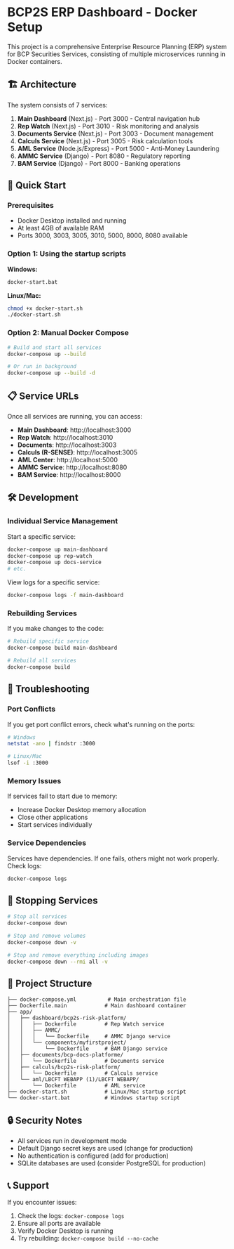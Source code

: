 # BCP2S ERP Dashboard - Docker Setup

This project is a comprehensive Enterprise Resource Planning (ERP) system for BCP Securities Services, consisting of multiple microservices running in Docker containers.

## 🏗️ Architecture

The system consists of 7 services:

1. **Main Dashboard** (Next.js) - Port 3000 - Central navigation hub
2. **Rep Watch** (Next.js) - Port 3010 - Risk monitoring and analysis
3. **Documents Service** (Next.js) - Port 3003 - Document management
4. **Calculs Service** (Next.js) - Port 3005 - Risk calculation tools
5. **AML Service** (Node.js/Express) - Port 5000 - Anti-Money Laundering
6. **AMMC Service** (Django) - Port 8080 - Regulatory reporting
7. **BAM Service** (Django) - Port 8000 - Banking operations

## 🚀 Quick Start

### Prerequisites
- Docker Desktop installed and running
- At least 4GB of available RAM
- Ports 3000, 3003, 3005, 3010, 5000, 8000, 8080 available

### Option 1: Using the startup scripts

**Windows:**
```bash
docker-start.bat
```

**Linux/Mac:**
```bash
chmod +x docker-start.sh
./docker-start.sh
```

### Option 2: Manual Docker Compose

```bash
# Build and start all services
docker-compose up --build

# Or run in background
docker-compose up --build -d
```

## 📋 Service URLs

Once all services are running, you can access:

- **Main Dashboard**: http://localhost:3000
- **Rep Watch**: http://localhost:3010
- **Documents**: http://localhost:3003
- **Calculs (R-SENSE)**: http://localhost:3005
- **AML Center**: http://localhost:5000
- **AMMC Service**: http://localhost:8080
- **BAM Service**: http://localhost:8000

## 🛠️ Development

### Individual Service Management

Start a specific service:
```bash
docker-compose up main-dashboard
docker-compose up rep-watch
docker-compose up docs-service
# etc.
```

View logs for a specific service:
```bash
docker-compose logs -f main-dashboard
```

### Rebuilding Services

If you make changes to the code:
```bash
# Rebuild specific service
docker-compose build main-dashboard

# Rebuild all services
docker-compose build
```

## 🔧 Troubleshooting

### Port Conflicts
If you get port conflict errors, check what's running on the ports:
```bash
# Windows
netstat -ano | findstr :3000

# Linux/Mac
lsof -i :3000
```

### Memory Issues
If services fail to start due to memory:
- Increase Docker Desktop memory allocation
- Close other applications
- Start services individually

### Service Dependencies
Services have dependencies. If one fails, others might not work properly. Check logs:
```bash
docker-compose logs
```

## 🛑 Stopping Services

```bash
# Stop all services
docker-compose down

# Stop and remove volumes
docker-compose down -v

# Stop and remove everything including images
docker-compose down --rmi all -v
```

## 📁 Project Structure

```
├── docker-compose.yml          # Main orchestration file
├── Dockerfile.main            # Main dashboard container
├── app/
│   ├── dashboard/bcp2s-risk-platform/
│   │   ├── Dockerfile         # Rep Watch service
│   │   ├── AMMC/
│   │   │   └── Dockerfile     # AMMC Django service
│   │   └── components/myfirstproject/
│   │       └── Dockerfile     # BAM Django service
│   ├── documents/bcp-docs-platforme/
│   │   └── Dockerfile         # Documents service
│   ├── calculs/bcp2s-risk-platform/
│   │   └── Dockerfile         # Calculs service
│   └── aml/LBCFT WEBAPP (1)/LBCFT WEBAPP/
│       └── Dockerfile         # AML service
├── docker-start.sh            # Linux/Mac startup script
└── docker-start.bat           # Windows startup script
```

## 🔒 Security Notes

- All services run in development mode
- Default Django secret keys are used (change for production)
- No authentication is configured (add for production)
- SQLite databases are used (consider PostgreSQL for production)

## 📞 Support

If you encounter issues:
1. Check the logs: `docker-compose logs`
2. Ensure all ports are available
3. Verify Docker Desktop is running
4. Try rebuilding: `docker-compose build --no-cache`
